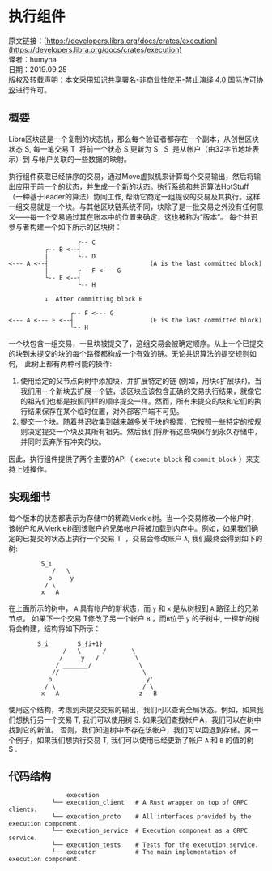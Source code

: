 # 执行组件

原文链接：[https://developers.libra.org/docs/crates/execution](https://developers.libra.org/docs/crates/execution)<br/>
译者：humyna<br/>
日期：2019.09.25<br/>
版权及转载声明：本文采用[知识共享署名-非商业性使用-禁止演绎 4.0 国际许可协议](https://creativecommons.org/licenses/by-nc-nd/4.0/)进行许可。<br/>

## 概要

Libra区块链是一个复制的状态机，那么每个验证者都存在一个副本，从创世区块状态 S, 每一笔交易 T  将前一个状态 S 更新为 S.  S  是从帐户（由32字节地址表示）到 与帐户关联的一些数据的映射。

执行组件获取已经排序的交易，通过Move虚拟机来计算每个交易输出，然后将输出应用于前一个的状态，并生成一个新的状态。执行系统和共识算法HotStuff （一种基于leader的算法）协同工作, 帮助它商定一组提议的交易及其执行。这样一组交易就是一个块。与其他区块链系统不同，块除了是一批交易之外没有任何意义——每一个交易通过其在账本中的位置来确定，这也被称为“版本”。 每个共识参与者构建一个如下所示的区块树：

```
                   ┌-- C
          ┌-- B <--┤
          |        └-- D
<--- A <--┤                            (A is the last committed block)
          |        ┌-- F <--- G
          └-- E <--┤
                   └-- H

          ↓  After committing block E

                 ┌-- F <--- G
<--- A <--- E <--┤                     (E is the last committed block)
                 └-- H
```

一个块包含一组交易，一旦块被提交了，这组交易会被确定顺序。从上一个已提交的块到未提交的块的每个路径都构成一个有效的链。无论共识算法的提交规则如何,　此树上都有两种可能的操作:


1. 使用给定的父节点向树中添加块，并扩展特定的链 (例如，用块`G`扩展块`F`)。当我们用一个新块去扩展一个链，该区块应该包含正确的交易执行结果，就像它的祖先们也都是按照同样的顺序提交一样。然而，所有未提交的块和它们的执行结果保存在某个临时位置，对外部客户端不可见。
1. 提交一个块。随着共识收集到越来越多关于块的投票，它按照一些特定的按规则决定提交一个块及其所有祖先。然后我们将所有这些块保存到永久存储中，并同时丢弃所有冲突的块。


因此，执行组件提供了两个主要的API（ `execute_block` 和 `commit_block` ）来支持上述操作。

## 实现细节

每个版本的状态都表示为存储中的稀疏Merkle树。当一个交易修改一个帐户时，该帐户和从Merkle树到该账户的兄弟帐户将被加载到内存中。例如，如果我们确定的已提交的状态上执行一个交易 T  ，交易会修改账户 `A`, 我们最终会得到如下的树:

```
	     S_i
            /   \
           o     y
          / \
         x   A
```

在上面所示的树中， `A` 具有帐户的新状态，而 `y` 和 `x` 是从树根到 `A` 路径上的兄弟节点。 如果下一个交易 T修改了另一个帐户 `B` ，而`B`位于 `y` 的子树中, 一棵新的树将会构建，结构将如下所示：

```
		S_i        S_{i+1}
               /   \      /       \
              /     y   /          \
             / _______/             \
            //                       \
           o                          y'
          / \                        / \
         x   A                      z   B
```

使用这个结构，考虑到未提交交易的输出，我们可以查询全局状态。例如，如果我们想执行另一个交易 T, 我们可以使用树 S. 如果我们查找帐户A，我们可以在树中找到它的新值。 否则，我们知道树中不存在该帐户，我们可以回退到存储。另一个例子，如果我们想执行交易 T, 我们可以使用已经更新了帐户 `A` 和 `B` 的值的树 S .

## 代码结构

```
				execution
            └── execution_client   # A Rust wrapper on top of GRPC clients.
            └── execution_proto    # All interfaces provided by the execution component.
            └── execution_service  # Execution component as a GRPC service.
            └── execution_tests    # Tests for the execution service.
            └── executor           # The main implementation of execution component.
```

